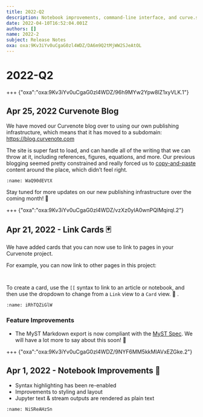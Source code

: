 ```yaml
---
title: 2022-Q2
description: Notebook improvements, command-line interface, and curve.space!
date: 2022-04-10T16:52:04.001Z
authors: []
name: 2022-2
subject: Release Notes
oxa: oxa:9Kv3iYv0uCgaG0zl4WDZ/DA6m9Q2tMjWW2SJeAtOL
---
```


# 2022-Q2

+++ {"oxa":"oxa:9Kv3iYv0uCgaG0zl4WDZ/96h9MYw2Ypw8lZ1xyVLK.1"}

## Apr 25, 2022 Curvenote Blog

We have moved our Curvenote blog over to using our own publishing infrastructure, which means that it has moved to a subdomain: <https://blog.curvenote.com>

The site is super fast to load, and can handle all of the writing that we can throw at it, including references, figures, equations, and more. Our previous blogging seemed pretty constrained and really forced us to [copy-and-paste](https://curvenote.com/oxa:AVQ2dzLNloEd25Io8NbA/m2K31HsBqvCglJacduZU) content around the place, which didn’t feel right.

```{figure} images/9Kv3iYv0uCgaG0zl4WDZ-PBHRWNMDNfuHNwiUIoep-v1.png
:name: WaQ90dEVtX
```

Stay tuned for more updates on our new publishing infrastructure over the coming month! 🚀

+++ {"oxa":"oxa:9Kv3iYv0uCgaG0zl4WDZ/vzXz0yIA0wnPQIMqirql.2"}

## Apr 21, 2022 - Link Cards 🃏

We have added cards that you can now use to link to pages in your Curvenote project.

For example, you can now link to other pages in this project:

```{link-block} oxa:9Kv3iYv0uCgaG0zl4WDZ/LSP3vg3i6ez1uALQaTW4

```

```{link-block} oxa:9Kv3iYv0uCgaG0zl4WDZ/dPPeRbnMco3YbcraaZY8

```

To create a card, use the `[[` syntax to link to an article or notebook, and then use the dropdown to change from a `Link` view to a `Card` view. 🎉 .

```{figure} images/9Kv3iYv0uCgaG0zl4WDZ-OTy0ZwiNjlHnv0fdIY2l-v1.png
:name: iRhTQZiGlW
```

### Feature Improvements

- The MyST Markdown export is now compliant with the [MyST Spec](https://spec.myst.tools/). We will have a lot more to say about this soon! 🚀

+++ {"oxa":"oxa:9Kv3iYv0uCgaG0zl4WDZ/9NYF6MM5kkMlAVxEZGke.2"}

## Apr 1, 2022 - Notebook Improvements 📒

- Syntax highlighting has been re-enabled
- Improvements to styling and layout
- Jupyter text & stream outputs are rendered as plain text

```{figure} images/9Kv3iYv0uCgaG0zl4WDZ-7nXDHcHhEJVqOPmR4twr-v1.png
:name: NiSReAHzSn
```
